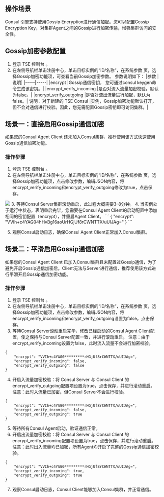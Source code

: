 ## 操作场景
Consul 引擎支持使用Gossip Encryption进行通信加密。您可以配置Gossip Encryption Key，对集群Agent之间的Gossip进行加密传输，增强集群访问的安全性。

## Gossip加密参数配置
1. 登录 TSE 控制台 。
2. 在左侧导航栏单击注册中心，单击目标实例的“ID/名称”，在系统参数 页，选择Gossip加密功能项，可查看当前Gossip加密参数。
参数说明如下：
|参数	|说明|
|-----|-----|
|encrypt	|Gossip通信密钥， 您可通过consul keygen命令生成该密钥。|
|encrypt_verify_incoming	|是否对流入流量加密校验，默认为false。|
|encrypt_verify_outgoing	|是否对流出流量进行加密，默认为false。|
说明：对于新建的 TSE Consul |实例，Gossip加密功能默认打开，但不会对通信进行校验。因此，您无需配置Gossip密钥即可访问集群。|

## 场景一：直接启用Gossip通信加密
如果您的Consul Agent Client 还未加入Consul集群，推荐使用该方式快速使用Gossip通信加密功能。
### 操作步骤
1. 登录 TSE 控制台 。
2. 在左侧导航栏单击注册中心，单击目标实例的“ID/名称”，在系统参数 页，选择Gossip加密功能项，点击修改参数，编辑JSON内容，将encrypt_verify_incoming和encrypt_verify_outgoing修改为true，点击保存。
<img src="https://qcloudimg.tencent-cloud.cn/raw/ecb7b408f23a45b4eeae90134d998620.jpg">
3. 等待Consul Server集群滚动重启，此过程大概需要3-8分钟。
4. 当实例处于运行中状态，表明重启完毕，您需要在Consul Agent Client的启动配置中添加相同的密钥配置（encrypt），并重启Agent Client。
```
{
  "encrypt": "VVIh+c4YAG04hHvBg16aoUrHGjUf8rCWNTTX/uUIJAg="
}
```

5. 观察Consul启动日志，确保Consul Agent Client正常加入Consul集群。

## 场景二：平滑启用Gossip通信加密
如果您的Consul Agent Client 已加入Consul集群且未配置过Gossip通信，为了避免开启Gossip通信加密后，Client无法与Server进行通信，推荐使用该方式进行平滑开启Gossip通信加密功能。

### 操作步骤
1. 登录 TSE 控制台 。
2. 在左侧导航栏单击注册中心，单击目标实例的“ID/名称”，在系统参数 页，选择Gossip加密功能项，点击修改参数，编辑JSON内容，将encrypt_verify_incoming和encrypt_verify_outgoing设置为false，点击保存。
3. 等待Consul Server滚动重启完毕，修改已经启动的Consul Agent Client配置，使之保持与Consul Server配置一致，并进行滚动重启。
注意：由于encrypt_verify_incoming设置为false，此时流入流量不会进行加密校验。
```
{
    "encrypt": "VVIh+c4YAG0*********rHGjUf8rCWNTTX/uUIJAg=",
    "encrypt_verify_incoming": false,
    "encrypt_verify_outgoing": false
}
```

4. 开启入流量加密校验：将 Consul Server 与 Consul Client 的encrypt_verify_outgoing配置项设置为true，点击保存，并进行滚动重启。
注意：此时入流量已加密，但Consul Server不会进行校验。
```
{
    "encrypt": "VVIh+c4YAG0*********rHGjUf8rCWNTTX/uUIJAg=",
    "encrypt_verify_incoming": false,
    "encrypt_verify_outgoing": true
}
```

5. 等待所有Consul Agent启动，验证通信正常。
6. 开启出流量加密校验：将 Consul Server 与 Consul Client 的encrypt_verify_incoming配置项设置为true，点击保存，并进行滚动重启。
注意：此时出入流量均已加密，所有Agent均开启了完整的Gossip通信加密校验。
```
{
    "encrypt": "VVIh+c4YAG0*********rHGjUf8rCWNTTX/uUIJAg=",
    "encrypt_verify_incoming": true,
    "encrypt_verify_outgoing": true
}
```
7. 观察Consul启动日志，Consul Client能够加入Consul集群，并正常通信。
